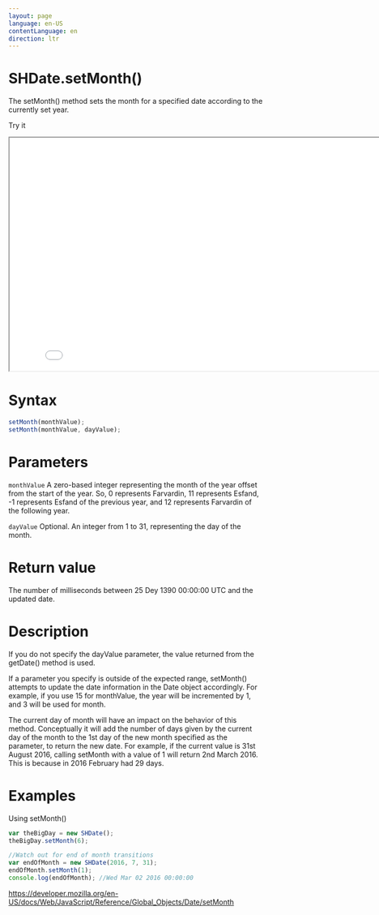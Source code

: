 ```yaml
---
layout: page
language: en-US
contentLanguage: en
direction: ltr
---
```


# SHDate.setMonth()

The setMonth() method sets the month for a specified date according to the currently set year.

Try it

<iframe style="width: 830px; height: 460px;" src="/SHDateTime-js/examples/live.html?function=setMonth" title="MDN Web Docs Interactive Example" loading="lazy"></iframe>
<br/>

# Syntax

```js
setMonth(monthValue);
setMonth(monthValue, dayValue);
```

# Parameters

<code>monthValue</code>
A zero-based integer representing the month of the year offset from the start of the year. So, 0 represents Farvardin, 11 represents Esfand, -1 represents Esfand of the previous year, and 12 represents Farvardin of the following year.

<code>dayValue</code>
Optional. An integer from 1 to 31, representing the day of the month.

# Return value

The number of milliseconds between 25 Dey 1390 00:00:00 UTC and the updated date.

# Description

If you do not specify the dayValue parameter, the value returned from the getDate() method is used.

If a parameter you specify is outside of the expected range, setMonth() attempts to update the date information in the Date object accordingly. For example, if you use 15 for monthValue, the year will be incremented by 1, and 3 will be used for month.

The current day of month will have an impact on the behavior of this method. Conceptually it will add the number of days given by the current day of the month to the 1st day of the new month specified as the parameter, to return the new date. For example, if the current value is 31st August 2016, calling setMonth with a value of 1 will return 2nd March 2016. This is because in 2016 February had 29 days.

# Examples

Using setMonth()

```js
var theBigDay = new SHDate();
theBigDay.setMonth(6);

//Watch out for end of month transitions
var endOfMonth = new SHDate(2016, 7, 31);
endOfMonth.setMonth(1);
console.log(endOfMonth); //Wed Mar 02 2016 00:00:00
```

https://developer.mozilla.org/en-US/docs/Web/JavaScript/Reference/Global_Objects/Date/setMonth

```

```
